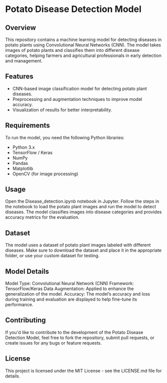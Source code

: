 # Potato Disease Detection Model

## Overview
This repository contains a machine learning model for detecting diseases in potato plants using Convolutional Neural Networks (CNN). The model takes images of potato plants and classifies them into different disease categories, helping farmers and agricultural professionals in early detection and management.

## Features
- CNN-based image classification model for detecting potato plant diseases.
- Preprocessing and augmentation techniques to improve model accuracy.
- Visualization of results for better interpretability.

## Requirements
To run the model, you need the following Python libraries:
- Python 3.x
- TensorFlow / Keras
- NumPy
- Pandas
- Matplotlib
- OpenCV (for image processing)

## Usage
Open the Disease_detection.ipynb notebook in Jupyter.
Follow the steps in the notebook to load the potato plant images and run the model to detect diseases.
The model classifies images into disease categories and provides accuracy metrics for the evaluation.

## Dataset
The model uses a dataset of potato plant images labeled with different diseases. Make sure to download the dataset and place it in the appropriate folder, or use your custom dataset for testing.

## Model Details
Model Type: Convolutional Neural Network (CNN)
Framework: TensorFlow/Keras
Data Augmentation: Applied to enhance the generalization of the model.
Accuracy: The model’s accuracy and loss during training and evaluation are displayed to help fine-tune its performance.

## Contributing
If you'd like to contribute to the development of the Potato Disease Detection Model, feel free to fork the repository, submit pull requests, or create issues for any bugs or feature requests.

## License
This project is licensed under the MIT License - see the LICENSE.md file for details.
